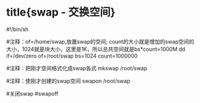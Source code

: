 # title{swap - 交换空间}
#!/bin/sh

#注释：of=/home/swap,放置swap的空间; count的大小就是增加的swap空间的大小，1024就是块大小，这里是1K，所以总共空间就是bs*count=1000M
dd if=/dev/zero of=/root/swap bs=1024 count=1000000

#注释：把刚才空间格式化成swap各式
mkswap /root/swap

#注释：使刚才创建的swap空间
swapon /root/swap

#关闭swap
#swapoff
